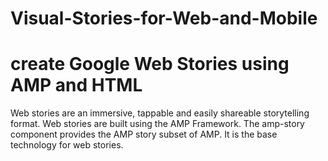 # Visual-Stories-for-Web-and-Mobile 
# create Google Web Stories using AMP and HTML 
Web stories are an immersive, tappable and easily shareable storytelling format. Web stories are built using the AMP Framework.
The amp-story component provides the AMP story subset of AMP. It is the base technology for web stories.
